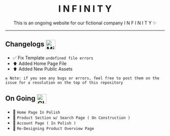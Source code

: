 <h1 align="center"> I N F I N I T Y </h1>
<p align="center">This is an ongoing website for our fictional company I N F I N I T Y ✨</p> 

<hr>

## Changelogs <img src="https://raw.githubusercontent.com/Tarikul-Islam-Anik/Animated-Fluent-Emojis/master/Emojis/Travel%20and%20places/Milky%20Way.png" alt="Milky Way" width="30" height="30"  align="center"/>
* ✅ Fix Template ` undefined file errors `
* ⬆️ Added Home Page File
* ⬆️ Added New Public Assets

` ♻️ Note: if you see any bugs or errors, feel free to post them on the issue for a resolution on the top of this repository `

## On Going <img src="https://raw.githubusercontent.com/Tarikul-Islam-Anik/Animated-Fluent-Emojis/master/Emojis/Travel%20and%20places/Cloud%20with%20Lightning%20and%20Rain.png" alt="Cloud with Lightning and Rain" width="30" height="30" align="center" />

* :construction: ` Home Page In Polish `
* :construction: ` Product Section w/ Search Page ( On Construction ) `
* :construction: ` Account Page ( In Polish ) `
* 🎨 ` Re-Designing Product Overview Page `
